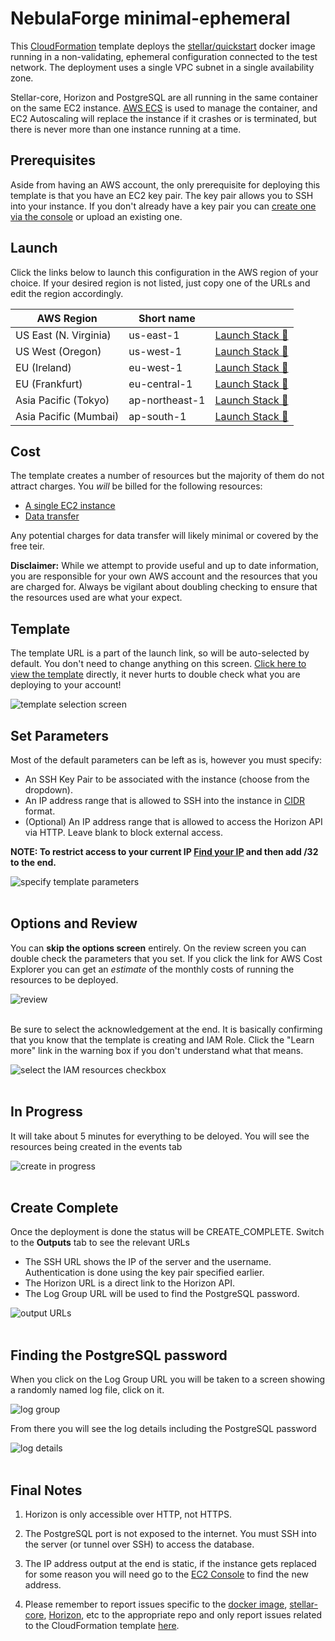 # NebulaForge minimal-ephemeral

This [CloudFormation](https://aws.amazon.com/cloudformation/) template deploys the [stellar/quickstart](https://github.com/stellar/docker-stellar-core-horizon) 
docker image running in a non-validating, ephemeral configuration connected to the test network. The deployment uses
a single VPC subnet in a single availability zone.

Stellar-core, Horizon and PostgreSQL are all running in the same container on the same EC2 instance. [AWS ECS](https://docs.aws.amazon.com/AmazonECS/latest/developerguide/Welcome.html)
is used to manage the container, and EC2 Autoscaling will replace the instance if it crashes or is terminated, but 
there is never more than one instance running at a time.


## Prerequisites
Aside from having an AWS account, the only prerequisite for deploying this template is that you have an EC2 key pair. 
The key pair allows you to SSH into your instance. If you don't already have a key pair you can [create one via the console](https://docs.aws.amazon.com/AWSEC2/latest/UserGuide/ec2-key-pairs.html#having-ec2-create-your-key-pair)
or upload an existing one.


## Launch
Click the links below to launch this configuration in the AWS region of your choice. If your desired region is
not listed, just copy one of the URLs and edit the region accordingly.

| AWS Region | Short name | | 
| -- | -- | -- |
| US East (N. Virginia) | us-east-1 | [Launch Stack :rocket:](https://console.aws.amazon.com/cloudformation/home?region=us-east-1#/stacks/new?stackName=stellar-minimal-ephemeral&templateURL=https://s3.amazonaws.com/public.starformlabs.io/nebulaforge/aws/minimal-ephemeral/master.yaml)
| US West (Oregon) | us-west-1 | [Launch Stack :rocket:](https://console.aws.amazon.com/cloudformation/home?region=us-west-1#/stacks/new?stackName=stellar-minimal-ephemeral&templateURL=https://s3.amazonaws.com/public.starformlabs.io/nebulaforge/aws/minimal-ephemeral/master.yaml)
| EU (Ireland) | eu-west-1 | [Launch Stack :rocket:](https://console.aws.amazon.com/cloudformation/home?region=eu-west-1#/stacks/new?stackName=stellar-minimal-ephemeral&templateURL=https://s3.amazonaws.com/public.starformlabs.io/nebulaforge/aws/minimal-ephemeral/master.yaml)
| EU (Frankfurt) | eu-central-1 | [Launch Stack :rocket:](https://console.aws.amazon.com/cloudformation/home?region=eu-central-1#/stacks/new?stackName=stellar-minimal-ephemeral&templateURL=https://s3.amazonaws.com/public.starformlabs.io/nebulaforge/aws/minimal-ephemeral/master.yaml)
| Asia Pacific (Tokyo) | ap-northeast-1 | [Launch Stack :rocket:](https://console.aws.amazon.com/cloudformation/home?region=ap-northeast-1#/stacks/new?stackName=stellar-minimal-ephemeral&templateURL=https://s3.amazonaws.com/public.starformlabs.io/nebulaforge/aws/minimal-ephemeral/master.yaml)
| Asia Pacific (Mumbai) | ap-south-1 | [Launch Stack :rocket:](https://console.aws.amazon.com/cloudformation/home?region=ap-south-1#/stacks/new?stackName=stellar-minimal-ephemeral&templateURL=https://s3.amazonaws.com/public.starformlabs.io/nebulaforge/aws/minimal-ephemeral/master.yaml)


## Cost
The template creates a number of resources but the majority of them do not attract charges. You *will* be billed for 
the following resources:
 - [A single EC2 instance](https://aws.amazon.com/ec2/pricing/on-demand/)
 - [Data transfer](https://aws.amazon.com/ec2/pricing/on-demand/#Data_Transfer)

Any potential charges for data transfer will likely minimal or covered by the free teir.

**Disclaimer:** While we attempt to provide useful and up to date information, you are responsible for your own AWS 
account and the resources that you are charged for. Always be vigilant about doubling checking to ensure that the 
resources used are what your expect.
<br />

## Template
The template URL is a part of the launch link, so will be auto-selected by default. You don't need to change anything
on this screen. [Click here to view the template](https://s3.amazonaws.com/public.starformlabs.io/nebulaforge/aws/minimal-ephemeral/master.yaml)
directly, it never hurts to double check what you are deploying to your account!

![template selection screen](images/select-template.png)
<br />

## Set Parameters
Most of the default parameters can be left as is, however you must specify:
- An SSH Key Pair to be associated with the instance (choose from the dropdown).
- An IP address range that is allowed to SSH into the instance in [CIDR](https://en.wikipedia.org/wiki/Classless_Inter-Domain_Routing)
format.
- (Optional) An IP address range that is allowed to access the Horizon API via HTTP. Leave blank to block external access.

**NOTE: To restrict access to your current IP [Find your IP](https://www.google.com/search?q=ip) and then add /32 to the end.**

![specify template parameters](images/specify-details.png)
<br />
<br />

## Options and Review
You can **skip the options screen** entirely. On the review screen you can double check the parameters that you set.
If you click the link for AWS Cost Explorer you can get an *estimate* of the monthly costs of running the resources to be
deployed.

![review](images/review-top.png)
<br />
<br />

Be sure to select the acknowledgement at the end. It is basically confirming that you know that the template is
creating and IAM Role. Click the "Learn more" link in the warning box if you don't understand what that means.

![select the IAM resources checkbox](images/review-bottom.png)
<br />
<br />

## In Progress

It will take about 5 minutes for everything to be deloyed. You will see the resources being created in the events tab

![create in progress](images/create-in-progress.png)
<br />
<br />

## Create Complete

Once the deployment is done the status will be CREATE_COMPLETE. Switch to the **Outputs** tab to see the relevant URLs
- The SSH URL shows the IP of the server and the username. Authentication is done using the key pair specified
earlier.
- The Horizon URL is a direct link to the Horizon API.
- The Log Group URL will be used to find the PostgreSQL password.

![output URLs](images/create-complete-output.png)
<br />
<br />

## Finding the PostgreSQL password

When you click on the Log Group URL you will be taken to a screen showing a randomly named log file, click on it.

![log group](images/log-group.png)

From there you will see the log details including the PostgreSQL password

![log details](images/log-details.png)
<br />
<br />

## Final Notes

1. Horizon is only accessible over HTTP, not HTTPS.

1. The PostgreSQL port is not exposed to the internet. You must SSH into the server (or tunnel over SSH) to access the database.

1. The IP address output at the end is static, if the instance gets replaced for some reason you will need go to the 
[EC2 Console](https://console.aws.amazon.com/ec2/v2/home#Instances:sort=instanceId) to find the new address.

1. Please remember to report issues specific to the [docker image](https://github.com/stellar/docker-stellar-core-horizon/issues),
[stellar-core](https://github.com/stellar/stellar-core/issues), [Horizon](https://github.com/stellar/go/issues), etc 
to the appropriate repo and only report issues related to the CloudFormation template [here](https://github.com/starformlabs/stellar-nebulaforge-aws/issues). 
